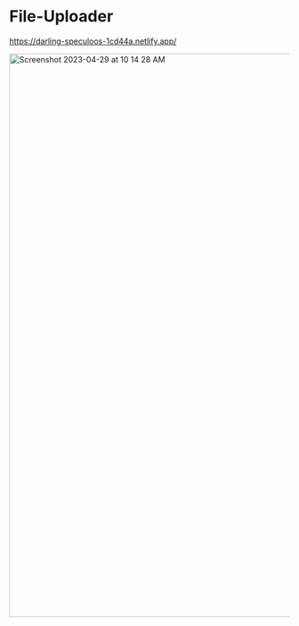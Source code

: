 # File-Uploader
 https://darling-speculoos-1cd44a.netlify.app/
 
<img width="1011" alt="Screenshot 2023-04-29 at 10 14 28 AM" src="https://user-images.githubusercontent.com/85656320/235307503-770be1ae-b6a8-4514-ae05-94626ce4b488.png">
